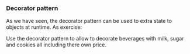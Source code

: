 ### Decorator pattern

As we have seen, the decorator pattern can be used to extra state to objects at runtime. As exercise:

Use the decorator pattern to allow to decorate beverages with milk, sugar and cookies all including there own price.